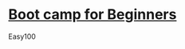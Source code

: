 # [Boot camp for Beginners](https://kenkoooo.com/atcoder/#/training/Boot%20camp%20for%20Beginners/1)

Easy100
